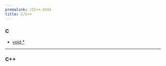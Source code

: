 ```yaml
---
premalink: /CC++.html
title: C/C++
---
```


### C

- [void *](./generalpointer.html) 







---------------

### C++